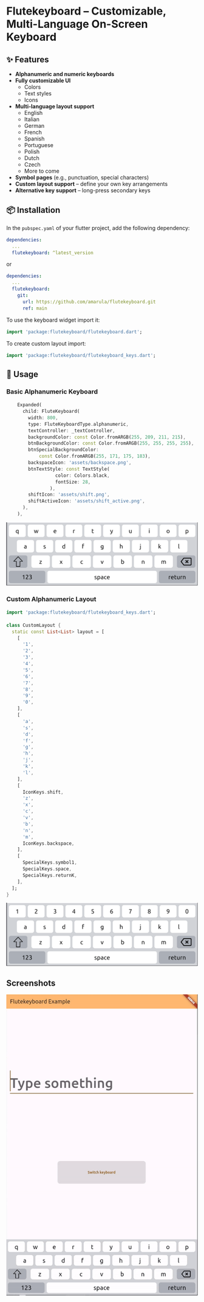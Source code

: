 # Flutekeyboard – Customizable, Multi-Language On-Screen Keyboard

## ✨ Features

- **Alphanumeric and numeric keyboards**
- **Fully customizable UI**
  - Colors
  - Text styles
  - Icons
- **Multi-language layout support**
  - English
  - Italian
  - German
  - French
  - Spanish
  - Portuguese
  - Polish
  - Dutch
  - Czech
  - More to come
- **Symbol pages** (e.g., punctuation, special characters)
- **Custom layout support** – define your own key arrangements
- **Alternative key support** – long-press secondary keys

## 📦 Installation

In the `pubspec.yaml` of your flutter project, add the following dependency:

```yaml
dependencies:
  ...
  flutekeyboard: ^latest_version
```

or

```yaml
dependencies:
  ...
  flutekeyboard:
    git:
      url: https://github.com/amarula/flutekeyboard.git
      ref: main
```

To use the keyboard widget import it:

```dart
import 'package:flutekeyboard/flutekeyboard.dart';
```

To create custom layout import:

```dart
import 'package:flutekeyboard/flutekeyboard_keys.dart';
```

## 🚀 Usage

### Basic Alphanumeric Keyboard

```dart
    Expanded(
      child: FluteKeyboard(
        width: 800,
        type: FluteKeyboardType.alphanumeric,
        textController: _textController,
        backgroundColor: const Color.fromARGB(255, 209, 211, 215),
        btnBackgroundColor: const Color.fromARGB(255, 255, 255, 255),
        btnSpecialBackgroundColor:
            const Color.fromARGB(255, 171, 175, 183),
        backspaceIcon: 'assets/backspace.png',
        btnTextStyle: const TextStyle(
                  color: Colors.black,
                  fontSize: 28,
                ),
        shiftIcon: 'assets/shift.png',
        shiftActiveIcon: 'assets/shift_active.png',
      ),
    ),
```

![Basic Alphanumeric Keyboard](screenshots/basic_alphanum_keyboard.png)

### Custom Alphanumeric Layout

```dart
import 'package:flutekeyboard/flutekeyboard_keys.dart';

class CustomLayout {
  static const List<List> layout = [
    [
      '1',
      '2',
      '3',
      '4',
      '5',
      '6',
      '7',
      '8',
      '9',
      '0',
    ],
    [
      'a',
      's',
      'd',
      'f',
      'g',
      'h',
      'j',
      'k',
      'l',
    ],
    [
      IconKeys.shift,
      'z',
      'x',
      'c',
      'v',
      'b',
      'n',
      'm',
      IconKeys.backspace,
    ],
    [
      SpecialKeys.symbol1,
      SpecialKeys.space,
      SpecialKeys.returnK,
    ],
  ];
}
```

![Custom Alphanumeric Keyboard](screenshots/custom_alphanum_keyboard.png)

## Screenshots

<p align="center">
  <img src="screenshots/flutekeyboard.gif" />
</p>